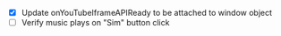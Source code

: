 - [x] Update onYouTubeIframeAPIReady to be attached to window object
- [ ] Verify music plays on "Sim" button click
